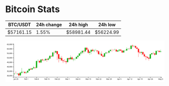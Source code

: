 # Bitcoin Stats

BTC/USDT|24h change|24h high|24h low|
|---|---|---|---|
|$57161.15|1.55%|$58981.44|$56224.99|

<img src="./chart.svg">
